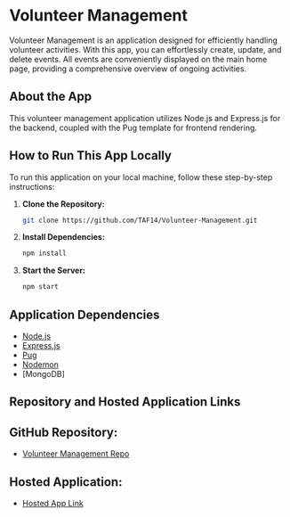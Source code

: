 # Volunteer Management

Volunteer Management is an application designed for efficiently handling volunteer activities. With this app, you can effortlessly create, update, and delete events. All events are conveniently displayed on the main home page, providing a comprehensive overview of ongoing activities.

## About the App

This volunteer management application utilizes Node.js and Express.js for the backend, coupled with the Pug template for frontend rendering.

## How to Run This App Locally

To run this application on your local machine, follow these step-by-step instructions:

1. **Clone the Repository:**
   ```bash
   git clone https://github.com/TAF14/Volunteer-Management.git

2. **Install Dependencies:**
   ```bash
   npm install
   ```

3. **Start the Server:**
   ```bash
   npm start
   ```
## Application Dependencies

- [Node.js](https://nodejs.org/en/)
- [Express.js](https://expressjs.com/)
- [Pug](https://pugjs.org/api/getting-started.html)
- [Nodemon](https://www.npmjs.com/package/nodemon?activeTab=readme)
- [MongoDB]



## Repository and Hosted Application Links
## GitHub Repository:
- [Volunteer Management Repo](https://github.com/TAF14/Volunteer-Management-app)

## Hosted Application:
- [Hosted App Link](https://volunteer-management-app-production.up.railway.app/)
